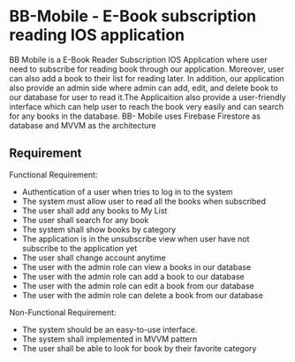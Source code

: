 # BB-Mobile - E-Book subscription reading IOS application
BB Mobile is a E-Book Reader Subscription IOS Application where user need to subscribe for reading book through our application. 
Moreover, user can also add a book to their list for reading later. In addition, our application also provide an admin side where 
admin can add, edit, and delete book to our database for user to read it.The Applicaition also provide a user-friendly interface which can help 
user to reach the book very easily and can search for any books in the database. BB- Mobile uses Firebase Firestore as database and MVVM as the 
architecture

## Requirement
Functional Requirement:
* Authentication of a user when tries to log in to the system
* The system must allow user to read all the books when subscribed
* The user shall add any books to My List
* The user shall search for any book
* The system shall show books by category
* The application is in the unsubscribe view when user have not subscribe to the application yet
* The user shall change account anytime
* The user with the admin role can view a books in our database
* The user with the admin role can add a book to our database
* The user with the admin role can edit a book from our database
* The user with the admin role can delete a book from our database

Non-Functional Requirement:
* The system should be an easy-to-use interface.
* The system shall implemented in MVVM pattern
* The user shall be able to look for book by their favorite category





